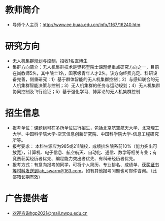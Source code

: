# 教师简介

- 导师个人主页：http://www.ee.buaa.edu.cn/info/1167/16240.htm

# 研究方向

- 无人机集群规划与控制，招收1名直博生
- 集群方向简介：无人机集群技术是樊邦奎院士课题组重点研究方向之一，目前在岗教师5名，其中院士1名，国家级青年人才2名。该方向经费充足、科研设备完善，侧重研究：1）基于群体智能的无人机集群控制；2）与感知联合的无人机集群智能决策与控制；3）无人机集群的任务与运动规划；4）无人机集群协同控制及飞行验证；5）基于强化学习、博弈论的无人机集群控制

# 招生信息

- 报考单位：课题组可在多所单位进行招生，包括北京航空航天大学、北京理工大学、中国科学院大学-空天信息创新研究院、中国科学院大学-信息工程研究所等。
- 报考要求： 本科生源应为985或211院校，成绩排名院系前10%（能力突出可放宽），计算机、电子信息、航空航天、自动化、通信、数学等相关专业；有竞赛获奖经历者优先、编程能力突出者优先、有科研经历者优先。
- 报考方式：有意向报考的同学，可将个人简历、专业排名、成绩单、获奖证书等材料发送到lab_swarm@163.com。如有其他报考问题也可邮件咨询。（此邮箱长期有效）

# 广告提供者

- 欢迎咨询hgp2021@mail.nwpu.edu.cn